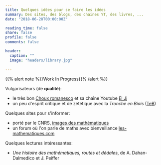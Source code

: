 ```yaml
---
title: Quelques idées pour se faire les idées
summary: Des sites, des blogs, des chaines YT, des livres, ...
date: "2018-06-28T00:00:00Z"

reading_time: false  
share: false  
profile: false 
comments: false  

header:
  caption: ""
  image: "headers/library.jpg"
  
---
```


{{% alert note %}}Work In Progress{{% /alert %}}

Vulgarisateurs (de **qualité**):
* le très bon [Choux romanesco](http://eljjdx.canalblog.com/archives/2008/07/06/9831673.html) et sa chaîne Youtube [El Jj](https://www.youtube.com/c/ElJj42/featured)
* un peu d'esprit critique et de zététique avec la *Tronche en Biais* ([TeB](https://www.youtube.com/user/TroncheEnBiais))

Quelques sites pour s'informer:
* porté par le CNRS, [images des mathématiques](https://images.math.cnrs.fr/?lang=fr)
* un forum où l'on parle de maths avec bienveillance [les-mathematiques.com](http://www.les-mathematiques.net/phorum/)

Quelques lectures intéressantes:
* *Une histoire des mathématiques, routes et dédales*, de A. Dahan-Dalmedico et J. Peiffer

